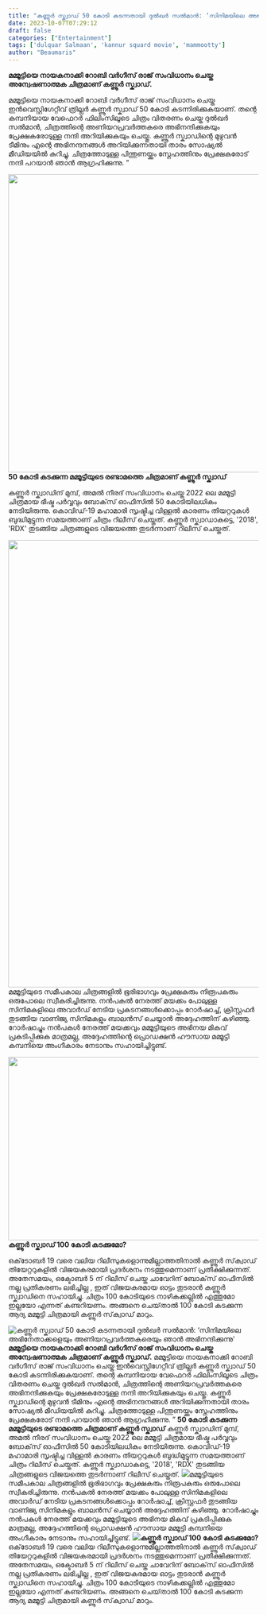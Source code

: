 ```yaml
---
title: "കണ്ണൂർ സ്ക്വാഡ് 50 കോടി കടന്നതായി ദുൽഖർ സൽമാൻ: ‘സിനിമയിലെ അഭിനേതാക്കളെയും അണിയറപ്രവർത്തകരെയും ഞാൻ അഭിനന്ദിക്കുന്നു’"
date: 2023-10-07T07:29:12
draft: false
categories: ["Entertainment"]
tags: ['dulquar Salmaan', 'kannur squard movie', 'mammootty']
author: "Beaumaris"
---
```


<strong>മമ്മൂട്ടിയെ നായകനാക്കി റോബി വർഗീസ് രാജ് സംവിധാനം ചെയ്ത അന്വേഷണാത്മക ചിത്രമാണ് കണ്ണൂർ സ്ക്വാഡ്.</strong>

മമ്മൂട്ടിയെ നായകനാക്കി റോബി വർഗീസ് രാജ് സംവിധാനം ചെയ്ത ഇൻവെസ്റ്റിഗേറ്റീവ് ത്രില്ലർ കണ്ണൂർ സ്ക്വാഡ് 50 കോടി കടന്നിരിക്കുകയാണ്. തന്റെ കമ്പനിയായ വേഫെറർ ഫിലിംസിലൂടെ ചിത്രം വിതരണം ചെയ്ത ദുൽഖർ സൽമാൻ, ചിത്രത്തിന്റെ അണിയറപ്രവർത്തകരെ അഭിനന്ദിക്കുകയും പ്രേക്ഷകരോടുള്ള നന്ദി അറിയിക്കുകയും ചെയ്തു. കണ്ണൂർ സ്ക്വാഡിന്റെ മുഴുവൻ ടീമിനും എന്റെ അഭിനന്ദനങ്ങൾ അറിയിക്കുന്നതായി താരം സോഷ്യൽ മീഡിയയിൽ കുറിച്ചു. ചിത്രത്തോടുള്ള പിന്തുണയ്ക്കും സ്നേഹത്തിനും പ്രേക്ഷകരോട് നന്ദി പറയാൻ ഞാൻ ആഗ്രഹിക്കുന്നു. ”

<strong><img class="alignnone size-full wp-image-424004" src="https://cdn.boolokam.com/articles/2023/10/dqqddddd.jpg" alt="" width="900" height="600" />50 കോടി കടക്കുന്ന മമ്മൂട്ടിയുടെ രണ്ടാമത്തെ ചിത്രമാണ് കണ്ണൂർ സ്ക്വാഡ്</strong>

കണ്ണൂർ സ്ക്വാഡിന് മുമ്പ്, അമൽ നീരദ് സംവിധാനം ചെയ്ത 2022 ലെ മമ്മൂട്ടി ചിത്രമായ ഭീഷ്മ പർവ്വവും ബോക്‌സ് ഓഫീസിൽ 50 കോടിയിലധികം നേടിയിരുന്നു. കൊവിഡ്-19 മഹാമാരി സൃഷ്ടിച്ച വിള്ളൽ കാരണം തിയറ്ററുകൾ ബുദ്ധിമുട്ടുന്ന സമയത്താണ് ചിത്രം റിലീസ് ചെയ്തത്. കണ്ണൂർ സ്ക്വാഡാകട്ടെ, '2018', 'RDX' തുടങ്ങിയ ചിത്രങ്ങളുടെ വിജയത്തെ തുടർന്നാണ് റിലീസ് ചെയ്തത്.

<img class="size-full wp-image-424006 aligncenter" src="https://cdn.boolokam.com/articles/2023/10/dqqqw.webp" alt="" width="1200" height="900" />മമ്മൂട്ടിയുടെ സമീപകാല ചിത്രങ്ങളിൽ ഭൂരിഭാഗവും പ്രേക്ഷകരും നിരൂപകരും ഒരുപോലെ സ്വീകരിച്ചിരുന്നു. നൻപകൽ നേരത്ത് മയക്കം പോലുള്ള സിനിമകളിലെ അവാർഡ് നേടിയ പ്രകടനങ്ങൾക്കൊപ്പം റോർഷാച്ച്, ക്രിസ്റ്റഫർ തുടങ്ങിയ വാണിജ്യ സിനിമകളും ബാലൻസ് ചെയ്യാൻ അദ്ദേഹത്തിന് കഴിഞ്ഞു. റോർഷാച്ചും നൻപകൾ നേരത്ത് മയക്കവും മമ്മൂട്ടിയുടെ അഭിനയ മികവ് പ്രകടിപ്പിക്കുക മാത്രമല്ല, അദ്ദേഹത്തിന്റെ പ്രൊഡക്ഷൻ ഹൗസായ മമ്മൂട്ടി കമ്പനിയെ അംഗീകാരം നേടാനും സഹായിച്ചിട്ടുണ്ട്.

<strong><img class=" wp-image-424005 aligncenter" src="https://cdn.boolokam.com/articles/2023/10/103776071.webp" alt="" width="656" height="369" />കണ്ണൂർ സ്ക്വാഡ് 100 കോടി കടക്കുമോ?</strong>

ഒക്‌ടോബർ 19 വരെ വലിയ റിലീസുകളൊന്നുമില്ലാത്തതിനാൽ കണ്ണൂർ സ്‌ക്വാഡ് തിയേറ്ററുകളിൽ വിജയകരമായി പ്രദർശനം നടത്തുമെന്നാണ് പ്രതീക്ഷിക്കുന്നത്. അതേസമയം, ഒക്ടോബർ 5 ന് റിലീസ് ചെയ്ത ചാവേറിന് ബോക്‌സ് ഓഫീസിൽ നല്ല പ്രതികരണം ലഭിച്ചില്ല , ഇത് വിജയകരമായ ഓട്ടം തുടരാൻ കണ്ണൂർ സ്ക്വാഡിനെ സഹായിച്ചു. ചിത്രം 100 കോടിയുടെ നാഴികക്കല്ലിൽ എത്തുമോ ഇല്ലയോ എന്നത് കണ്ടറിയണം. അങ്ങനെ ചെയ്‌താൽ 100 ​​കോടി കടക്കുന്ന ആദ്യ മമ്മൂട്ടി ചിത്രമായി കണ്ണൂർ സ്‌ക്വാഡ് മാറും.


![കണ്ണൂർ സ്ക്വാഡ് 50 കോടി കടന്നതായി ദുൽഖർ സൽമാൻ: ‘സിനിമയിലെ അഭിനേതാക്കളെയും അണിയറപ്രവർത്തകരെയും ഞാൻ അഭിനന്ദിക്കുന്നു’](https://cdn.boolokam.com/articles/2023/10/dqqddddd.jpg)**മമ്മൂട്ടിയെ നായകനാക്കി റോബി വർഗീസ് രാജ് സംവിധാനം ചെയ്ത അന്വേഷണാത്മക ചിത്രമാണ് കണ്ണൂർ സ്ക്വാഡ്.** മമ്മൂട്ടിയെ നായകനാക്കി റോബി വർഗീസ് രാജ് സംവിധാനം ചെയ്ത ഇൻവെസ്റ്റിഗേറ്റീവ് ത്രില്ലർ കണ്ണൂർ സ്ക്വാഡ് 50 കോടി കടന്നിരിക്കുകയാണ്. തന്റെ കമ്പനിയായ വേഫെറർ ഫിലിംസിലൂടെ ചിത്രം വിതരണം ചെയ്ത ദുൽഖർ സൽമാൻ, ചിത്രത്തിന്റെ അണിയറപ്രവർത്തകരെ അഭിനന്ദിക്കുകയും പ്രേക്ഷകരോടുള്ള നന്ദി അറിയിക്കുകയും ചെയ്തു. കണ്ണൂർ സ്ക്വാഡിന്റെ മുഴുവൻ ടീമിനും എന്റെ അഭിനന്ദനങ്ങൾ അറിയിക്കുന്നതായി താരം സോഷ്യൽ മീഡിയയിൽ കുറിച്ചു. ചിത്രത്തോടുള്ള പിന്തുണയ്ക്കും സ്നേഹത്തിനും പ്രേക്ഷകരോട് നന്ദി പറയാൻ ഞാൻ ആഗ്രഹിക്കുന്നു. ” **50 കോടി കടക്കുന്ന മമ്മൂട്ടിയുടെ രണ്ടാമത്തെ ചിത്രമാണ് കണ്ണൂർ സ്ക്വാഡ്** കണ്ണൂർ സ്ക്വാഡിന് മുമ്പ്, അമൽ നീരദ് സംവിധാനം ചെയ്ത 2022 ലെ മമ്മൂട്ടി ചിത്രമായ ഭീഷ്മ പർവ്വവും ബോക്‌സ് ഓഫീസിൽ 50 കോടിയിലധികം നേടിയിരുന്നു. കൊവിഡ്-19 മഹാമാരി സൃഷ്ടിച്ച വിള്ളൽ കാരണം തിയറ്ററുകൾ ബുദ്ധിമുട്ടുന്ന സമയത്താണ് ചിത്രം റിലീസ് ചെയ്തത്. കണ്ണൂർ സ്ക്വാഡാകട്ടെ, '2018', 'RDX' തുടങ്ങിയ ചിത്രങ്ങളുടെ വിജയത്തെ തുടർന്നാണ് റിലീസ് ചെയ്തത്. ![](https://cdn.boolokam.com/articles/2023/10/dqqqw.webp)മമ്മൂട്ടിയുടെ സമീപകാല ചിത്രങ്ങളിൽ ഭൂരിഭാഗവും പ്രേക്ഷകരും നിരൂപകരും ഒരുപോലെ സ്വീകരിച്ചിരുന്നു. നൻപകൽ നേരത്ത് മയക്കം പോലുള്ള സിനിമകളിലെ അവാർഡ് നേടിയ പ്രകടനങ്ങൾക്കൊപ്പം റോർഷാച്ച്, ക്രിസ്റ്റഫർ തുടങ്ങിയ വാണിജ്യ സിനിമകളും ബാലൻസ് ചെയ്യാൻ അദ്ദേഹത്തിന് കഴിഞ്ഞു. റോർഷാച്ചും നൻപകൾ നേരത്ത് മയക്കവും മമ്മൂട്ടിയുടെ അഭിനയ മികവ് പ്രകടിപ്പിക്കുക മാത്രമല്ല, അദ്ദേഹത്തിന്റെ പ്രൊഡക്ഷൻ ഹൗസായ മമ്മൂട്ടി കമ്പനിയെ അംഗീകാരം നേടാനും സഹായിച്ചിട്ടുണ്ട്. **![](https://cdn.boolokam.com/articles/2023/10/103776071.webp)കണ്ണൂർ സ്ക്വാഡ് 100 കോടി കടക്കുമോ?** ഒക്‌ടോബർ 19 വരെ വലിയ റിലീസുകളൊന്നുമില്ലാത്തതിനാൽ കണ്ണൂർ സ്‌ക്വാഡ് തിയേറ്ററുകളിൽ വിജയകരമായി പ്രദർശനം നടത്തുമെന്നാണ് പ്രതീക്ഷിക്കുന്നത്. അതേസമയം, ഒക്ടോബർ 5 ന് റിലീസ് ചെയ്ത ചാവേറിന് ബോക്‌സ് ഓഫീസിൽ നല്ല പ്രതികരണം ലഭിച്ചില്ല , ഇത് വിജയകരമായ ഓട്ടം തുടരാൻ കണ്ണൂർ സ്ക്വാഡിനെ സഹായിച്ചു. ചിത്രം 100 കോടിയുടെ നാഴികക്കല്ലിൽ എത്തുമോ ഇല്ലയോ എന്നത് കണ്ടറിയണം. അങ്ങനെ ചെയ്‌താൽ 100 ​​കോടി കടക്കുന്ന ആദ്യ മമ്മൂട്ടി ചിത്രമായി കണ്ണൂർ സ്‌ക്വാഡ് മാറും.
